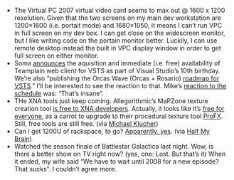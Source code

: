 -   The Virtual PC 2007 virtual video card seems to max out @ 1600 x
    1200 resolution. Given that the two screens on my main dev
    workstation are 1200×1600 (i.e. portait mode) and 1680×1050, it
    means I can’t run VPC in full screen on my dev box. I can get close
    on the widescreen monitor, but I like writing code on the portain
    monitor better. Luckily, I can use remote desktop instead the built
    in VPC display window in order to get full screen on either monitor.
-   Soma
    [announces](http://blogs.msdn.com/somasegar/archive/2007/03/26/visual-studio-turns-10.aspx)
    the aquisition and immediate (i.e. free) availability of Teamplain
    web client for VSTS as part of Visual Studio’s 10th birthday. We’re
    also “publishing the Orcas Wave (Orcas + Rosario) [roadmap for
    VSTS](http://msdn2.microsoft.com/teamsystem/bb407307.aspx).” I’ll be
    interested to see the reaction to that. Mike’s [reaction to the
    schedule](http://www.larkware.com/dg8/TheDailyGrind1107.aspx) was:
    “That’s insane”.
-   THe XNA tools just keep coming. Allegorithmic’s MaPZone texture
    creation tool [is free to XNA
    developers](http://www.mapzoneeditor.com/?PAGE=COMMUNITY.XNA).
    Actually, it looks like it’s [free for
    everyone](http://www.mapzoneeditor.com/), as a carrot to upgrade to
    their procedural texture tool
    [ProFX](http://www.mapzoneeditor.com/?PAGE=PROFX). Still, free tools
    are still free. (via [Michael
    Klucher](http://klucher.com/archive/2007/03/27/download-mapzone-texture-authoring-tool-for-free.aspx))
-   Can I get 1200U of rackspace, to go? [Apparently,
    yes](http://www.rackable.com/solutions/concentro.htm). (via [Half My
    Brain](http://halfmybrain.spaces.live.com/Blog/cns!DF6CA820250998D2!380.entry))
-   Watched the season finale of Battlestar Galactica last night. Wow,
    is there a better show on TV right now? (yes, one: Lost. But that’s
    it) When it ended, my wife said “We have to wait until 2008 for a
    new episode? That sucks”. I couldn’t agree more.

